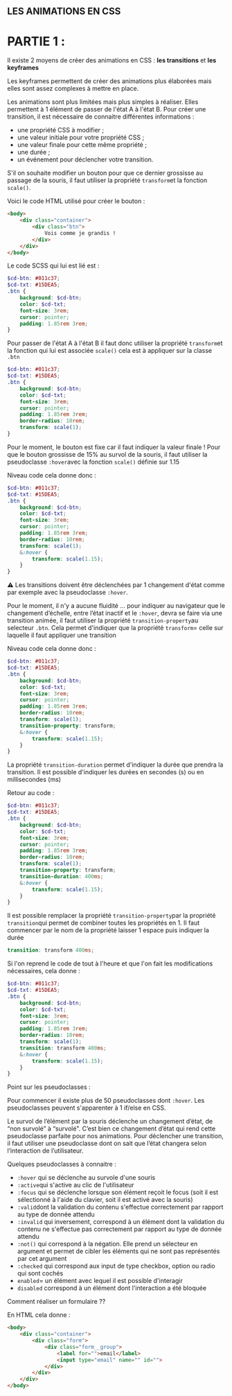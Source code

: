 ## LES ANIMATIONS EN CSS

# PARTIE 1 :

Il existe 2 moyens de créer des animations en CSS : **les transitions** et **les keyframes**

Les keyframes permettent de créer des animations plus élaborées mais elles sont assez complexes à mettre en place.

Les animations sont plus limitées mais plus simples à réaliser. Elles permettent à 1 élément de passer de l'état A à l'état B. Pour créer une transition, il est nécessaire de connaitre différentes informations :
- une propriété CSS à modifier ;
- une valeur initiale pour votre propriété CSS ;
- une valeur finale pour cette même propriété ;
- une durée ;
- un événement pour déclencher votre transition.

S'il on souhaite modifier un bouton pour que ce dernier grossisse au passage de la souris, il faut utiliser la propriété `transform`et la fonction `scale()`.

Voici le code HTML utilisé pour créer le bouton :

```HTML
<body>
    <div class="container">
        <div class="btn">
            Vois comme je grandis !
        </div>
    </div>
</body>
```

Le code SCSS qui lui est lié est :

```scss
$cd-btn: #011c37;
$cd-txt: #15DEA5;
.btn {
    background: $cd-btn;
    color: $cd-txt;
    font-size: 3rem;
    cursor: pointer;
    padding: 1.85rem 3rem;
}
```
Pour passer de l'état A à l'état B il faut donc utiliser la propriété `transform`et la fonction qui lui est associée `scale()` cela est à appliquer sur la classe `.btn`

```scss
$cd-btn: #011c37;
$cd-txt: #15DEA5;
.btn {
    background: $cd-btn;
    color: $cd-txt;
    font-size: 3rem;
    cursor: pointer;
    padding: 1.85rem 3rem;
    border-radius: 10rem;
    transform: scale(1);
}
```

Pour le moment, le bouton est fixe car il faut indiquer la valeur finale !
Pour que le bouton grossisse de 15% au survol de la souris, il faut utiliser la pseudoclasse `:hover`avec la fonction `scale()` définie sur 1.15

Niveau code cela donne donc :

```scss
$cd-btn: #011c37;
$cd-txt: #15DEA5;
.btn {
    background: $cd-btn;
    color: $cd-txt;
    font-size: 3rem;
    cursor: pointer;
    padding: 1.85rem 3rem;
    border-radius: 10rem;
    transform: scale(1);
    &:hover {
        transform: scale(1.15);
    }
}
```

:warning: Les transitions doivent être déclenchées par 1 changement d'état comme par exemple avec la pseudoclasse `:hover`.

Pour le moment, il n'y a aucune fluidité ... pour indiquer au navigateur  que le changement d’échelle, entre l’état inactif et le `:hover`, devra se faire via une transition animée, il faut utiliser la propriété `transition-property`au selecteur `.btn`. Cela permet d'indiquer que la propriété `transform`= celle sur laquelle il faut appliquer une transition

Niveau code cela donne donc :

```scss
$cd-btn: #011c37;
$cd-txt: #15DEA5;
.btn {
    background: $cd-btn;
    color: $cd-txt;
    font-size: 3rem;
    cursor: pointer;
    padding: 1.85rem 3rem;
    border-radius: 10rem;
    transform: scale(1);
    transition-property: transform;
    &:hover {
        transform: scale(1.15);
    }
}
```

La propriété `transition-duration` permet d'indiquer la durée que prendra la transition. Il est possible d'indiquer les durées en secondes (s) ou en millisecondes (ms)

Retour au code :

```scss
$cd-btn: #011c37;
$cd-txt: #15DEA5;
.btn {
    background: $cd-btn;
    color: $cd-txt;
    font-size: 3rem;
    cursor: pointer;
    padding: 1.85rem 3rem;
    border-radius: 10rem;
    transform: scale(1);
    transition-property: transform;
    transition-duration: 400ms;
    &:hover {
        transform: scale(1.15);
    }
}
```
Il est possible remplacer la propriété `transition-property`par la propriété `transition`qui permet de combiner toutes les propriétés en 1. Il faut commencer par le nom de la propriété laisser 1 espace puis indiquer la durée

```scss
transition: transform 400ms;
```

Si l'on reprend le code de tout à l'heure et que l'on fait les modifications nécessaires, cela donne :

```scss
$cd-btn: #011c37;
$cd-txt: #15DEA5;
.btn {
    background: $cd-btn;
    color: $cd-txt;
    font-size: 3rem;
    cursor: pointer;
    padding: 1.85rem 3rem;
    border-radius: 10rem;
    transform: scale(1);
    transition: transform 400ms;
    &:hover {
        transform: scale(1.15);
    }
}
```

Point sur les pseudoclasses :

Pour commencer il existe plus de 50 pseudoclasses dont `:hover`. Les pseudoclasses peuvent s'apparenter à 1 if/else en CSS.

Le survol de l’élément par la souris déclenche un changement d’état, de “non survolé” à “survolé". C’est bien ce changement d’état qui rend cette pseudoclasse parfaite pour nos animations. Pour déclencher une transition, il faut utiliser une pseudoclasse dont on sait que l’état changera selon l’interaction de l’utilisateur.

Quelques pseudoclasses à connaitre :

- `:hover` qui se déclenche au survole d'une souris
- `:active`qui s'active au clic de l'utilisateur
- `:focus` qui se déclenche lorsque son élément reçoit le focus (soit il est sélectionné à l'aide du clavier, soit il est activé avec la souris)
- `:valid`dont la validation du contenu s'effectue correctement par rapport au type de donnée attendu
- `:invalid` qui inversement, correspond à un élément dont la validation du contenu ne s'effectue pas correctement par rapport au type de donnée attendu
- `:not()` qui correspond à la négation. Elle prend un sélecteur en argument et permet de cibler les éléments qui ne sont pas représentés par cet argument
- `:checked` qui correspond aux input de type checkbox, option ou radio qui sont cochés
- `enabled`= un élément avec lequel il est possible d'interagir
- `disabled` correspond à un élément dont l'interaction a été bloquée



Comment réaliser un formulaire ??

En HTML cela donne :

```html
<body>
    <div class="container">
        <div class="form">
            <div class="form__group">
                <label for="">email</label>
                <input type="email" name="" id="">
            </div>
        </div>
    </div>
</body>
```
